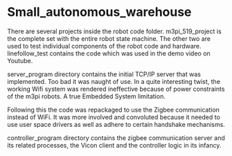 # Small_autonomous_warehouse

There are several projects inside the robot code folder. m3pi_519_project is the complete set with the entire robot state machine.
The other two are used to test individual components of the robot code and hardware.
linefollow_test contains the code which was used in the demo video on Youtube.

server_program directory contains the initial TCP/IP server that was implemented. Too bad it was naught of use. In a quite interesting twist, the working Wifi system was rendered ineffective because of power constraints of the m3pi robots. A true Embedded System limitation. 

Following this the code was repackaged to use the Zigbee communication instead of WiFi. It was more involved and convoluted because it needed to use user space drivers as well as adhere to certain handshake mechanisms.  

controller_program directory contains the zigbee communication server and its related processes, the Vicon client and the controller logic in its infancy.
